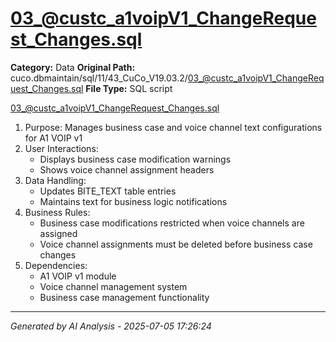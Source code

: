 # 03_@custc_a1voipV1_ChangeRequest_Changes.sql

**Category:** Data
**Original Path:** cuco.dbmaintain/sql/11/43_CuCo_V19.03.2/03_@custc_a1voipV1_ChangeRequest_Changes.sql
**File Type:** SQL script

03_@custc_a1voipV1_ChangeRequest_Changes.sql
1. Purpose: Manages business case and voice channel text configurations for A1 VOIP v1
2. User Interactions:
   - Displays business case modification warnings
   - Shows voice channel assignment headers
3. Data Handling:
   - Updates BITE_TEXT table entries
   - Maintains text for business logic notifications
4. Business Rules:
   - Business case modifications restricted when voice channels are assigned
   - Voice channel assignments must be deleted before business case changes
5. Dependencies:
   - A1 VOIP v1 module
   - Voice channel management system
   - Business case management functionality

---
*Generated by AI Analysis - 2025-07-05 17:26:24*
